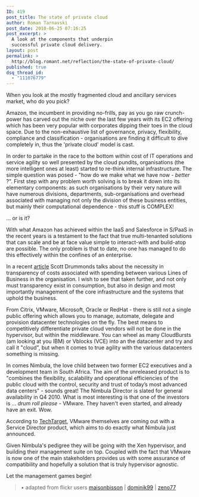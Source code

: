 ```yaml
---
ID: 419
post_title: The state of private cloud
author: Roman Tarnavski
post_date: 2010-06-25 07:16:25
post_excerpt: >
  A look at the components that underpin
  successful private cloud delivery.
layout: post
permalink: >
  http://blog.romant.net/reflection/the-state-of-private-cloud/
published: true
dsq_thread_id:
  - "111076779"
---
```

When you look at the mostly fragmented cloud and ancillary services market, who do you pick?

Amazon, the incumbent in providing no-frills, pay as you go raw crunch-power has carved out the niche over the last few years with its EC2 offering which has been very popular with corporates dipping their toes in the cloud space. Due to the non-exhaustive list of governance, privacy, flexibility, compliance and classification - organisations are finding it difficult to dive completely in, thus the 'private cloud' model is cast.

In order to partake in the race to the bottom within cost of IT operations and service agility so well presented by the cloud pundits, organisations (the more intelligent ones at least) started to re-think internal infrastructure. The simple question was posed - "how do we make what we have now - <em>better</em> ?". First step with any problem worth solving is to break it down into its elementary components: as such organisations by their very nature will have numerous divisions, departments, sub-organisations and overhead associated with managing not only the division of these business entities, but mainly their computational dependence - this stuff is COMPLEX!

… or is it?

With what Amazon has achieved within the IaaS and Salesforce in S/PaaS in the recent years is a testament to the fact that true multi-tenanted solutions that can scale and be at face value simple to interact-with and build-atop are possible. The only problem is that to date, no one has managed to do this effectively within the confines of an enterprise.

In a recent <a href="http://vpivot.com/2010/06/24/private-clouds-people-consolidation-and-chargeback/" target="_blank">article</a> Scott Drummonds talks about the necessity in transparency of costs associated with spending between various Lines of Business in the organisation. I wish to see that taken further, and not only must transparency exist in consumption, but also in design and most importantly management of the core infrastructure and the systems that uphold the business.

From Citrix, VMware, Microsoft, Oracle or RedHat - there is still not a single public offering which allows you to manage, automate, delegate and provision datacenter technologies on the fly. The best means to competitively differentiate private cloud vendors will not be done in the hypervisor, but within the middleware. You can wheel as many CloudBursts (am looking at you IBM) or Vblocks (VCE) into an the datacenter and try and call it "cloud", but when it comes to true agility with the various datacenters something is missing.

In comes Nimbula, the love child between two former EC2 executives and a development team in South Africa. The aim of the unreleased product is to "combines the flexibility, scalability and operational efficiencies of the public cloud with the control, security and trust of today’s most advanced data centers" - sounds great! The Nimbula Director is slated for general availability in Q4 2010. What is most interesting is that one of the investors is … *drum roll please* - VMware. They haven't even started, and already have an exit. Wow.

According to <a href="http://searchcloudcomputing.techtarget.com/news/article/0,289142,sid201_gci1513441,00.html" target="_blank">TechTarget</a>, VMware themselves are coming out with a Service Director product, which aims to do exactly what Nimbula just announced.
<p style="direction: ltr;">Given Nimbula's pedigree they will be going with the Xen hypervisor, and building their management suite on top. Coupled with the fact that VMware is now one of the main stakeholders provides us with some assurance of compatibility and hopefully a solution that is truly hypervisor agnostic.</p>
<p style="direction: ltr;">Let the management games begin!</p>

<blockquote>• adapted from flickr users <a href="http://www.flickr.com/photos/maisonbisson">maisonbisson</a> | <a href="http://www.flickr.com/photos/dominik99">dominik99</a> | <a href="http://www.flickr.com/photos/zeno77">zeno77</a></blockquote>